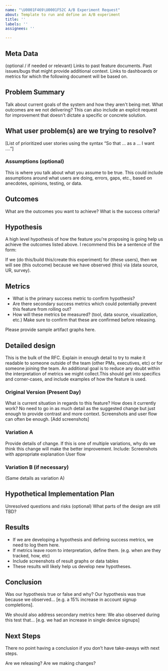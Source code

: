 ```yaml
---
name: "\U0001F469‍\U0001F52C A/B Experiment Request"
about: Template to run and define an A/B experiment
title: ''
labels: ''
assignees: ''

---
```


## Meta Data
(optional / if needed or relevant)
Links to past feature documents. Past issues/bugs that might provide additional context.
Links to dashboards or metrics for which the following document will be based on.

## Problem Summary
Talk about current goals of the system and how they aren't being met. What outcomes are we not delivering? This can also include an explicit request for improvement that doesn't dictate a specific or concrete solution.

## What user problem(s) are we trying to resolve?

[List of prioritized user stories using the syntax “So that … as a … I want ….”]

### Assumptions (optional)
This is where you talk about what you assume to be true. This could include assumptions around what users are doing, errors, gaps, etc., based on anecdotes, opinions, testing, or data.

## Outcomes
What are the outcomes you want to achieve? What is the success criteria?

## Hypothesis
A high level hypothesis of how the feature you're proposing is going help us achieve the outcomes listed above. I recommend this be a sentence of the form:

If we (do this/build this/create this experiment) for (these users), then we will see (this outcome) because we have observed (this) via (data source, UR, survey).

## Metrics

- What is the primary success metric to confirm hypothesis?
- Are there secondary success metrics which could potentially prevent this feature from rolling out?
- How will these metrics be measured? (tool, data source, visualization, etc.) Make sure to confirm that these are confirmed before releasing.

Please provide sample artifact graphs here.


## Detailed design
This is the bulk of the RFC.  Explain in enough detail to try to make it readable to someone outside of the team (other PMs, executives, etc) or for someone joining the team.
An additional goal is to reduce any doubt within the interpretation of metrics we might collect.This should get into specifics and corner-cases, and include examples of how the feature is used.

### Original Version (Present Day)
What is current situation in regards to this feature? How does it currently work? No need to go in as much detail as the suggested change but just enough to provide contrast and more context. Screenshots and user flow can often be enough.
[Add screenshots]

### Variation A
Provide details of change. If this is one of multiple variations, why do we think this change will make the better improvement. Include:
Screenshots with appropriate explanation
User flow

### Variation B (if necessary)
(Same details as variation A)

## Hypothetical Implementation Plan

Unresolved questions and risks (optional)
What parts of the design are still TBD?


## Results
- If we are developing a hypothesis and defining success metrics, we need to log them here.
- If metrics leave room to interpretation, define them. (e.g. when are they tracked, how, etc)
- Include screenshots of result graphs or data tables
- These results will likely help us develop new hypotheses.


## Conclusion
Was our hypothesis true or false and why?
Our hypothesis was true because we observed... [e.g. a 15% increase in account signup completions].

We should also address secondary metrics here:
We also observed during this test that…  [e.g. we had an increase in single device signups]

## Next Steps
There no point having a conclusion if you don’t have take-aways with next steps.

Are we releasing? Are we making changes?
